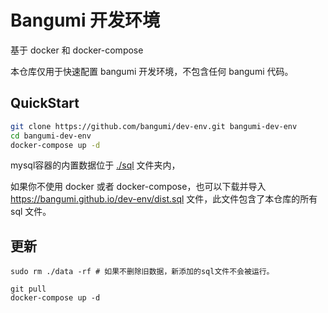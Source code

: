 # Bangumi 开发环境

基于 docker 和 docker-compose

本仓库仅用于快速配置 bangumi 开发环境，不包含任何 bangumi 代码。

## QuickStart

```bash
git clone https://github.com/bangumi/dev-env.git bangumi-dev-env
cd bangumi-dev-env
docker-compose up -d
```

mysql容器的内置数据位于 [./sql](https://github.com/bangumi/dev-env/tree/master/sql) 文件夹内，

如果你不使用 docker 或者 docker-compose，也可以下载并导入 <https://bangumi.github.io/dev-env/dist.sql> 文件，此文件包含了本仓库的所有 sql 文件。


## 更新

```shell
sudo rm ./data -rf # 如果不删除旧数据，新添加的sql文件不会被运行。

git pull
docker-compose up -d
```
